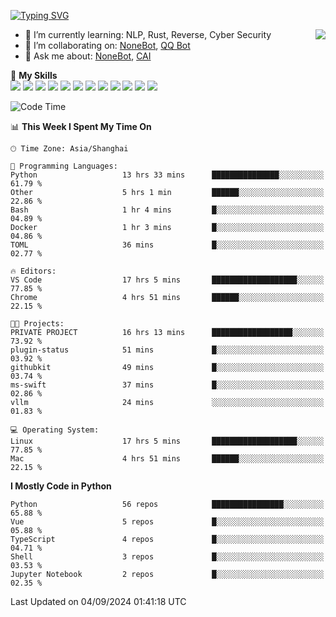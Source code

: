 [![Typing SVG](https://readme-typing-svg.herokuapp.com?size=25&duration=2500&color=8C43EA&vCenter=true&width=200&height=40&lines=Hi+there+%F0%9F%91%8B%F0%9F%8F%BB;I'm+yanyongyu)](https://git.io/typing-svg)

<a href="#">
  <img align="right" src="https://github-readme-stats.vercel.app/api?username=yanyongyu&count_private=true&show_icons=true&bg_color=15,f2f7fd,E0EAFC" />
</a>

- 🌱 I’m currently learning: NLP, Rust, Reverse, Cyber Security
- 👯 I’m collaborating on: [NoneBot](https://github.com/nonebot), [QQ Bot](https://github.com/Mrs4s/go-cqhttp)
- 💬 Ask me about: [NoneBot](https://github.com/nonebot), [CAI](https://github.com/cscs181/CAI)

🌟 **My Skills**  
![](https://img.shields.io/badge/-Python-3e74a2?style=flat-square&logo=Python&logoColor=fff)
![](https://img.shields.io/badge/-TypeScript-3178C6?style=flat-square&logo=TypeScript&logoColor=fff)
![](https://img.shields.io/badge/-Vue-4fc08d?style=flat-square&logo=Vue.js&logoColor=fff)
![](https://img.shields.io/badge/-React-2d98ce?style=flat-square&logo=React&logoColor=fff)
![](https://img.shields.io/badge/-FastAPI-009688?style=flat-square&logo=FastAPI&logoColor=fff)
![](https://img.shields.io/badge/-Linux-000000?style=flat-square&logo=Linux&logoColor=fff)
![](https://img.shields.io/badge/-Docker-2496ED?style=flat-square&logo=Docker&logoColor=fff)
![](https://img.shields.io/badge/-Kubernetes-326CE5?style=flat-square&logo=Kubernetes&logoColor=fff)
![](https://img.shields.io/badge/-GitHub%20Actions-2088FF?style=flat-square&logo=GitHubActions&logoColor=fff)
![](https://img.shields.io/badge/-PostgreSQL-4169E1?style=flat-square&logo=PostgreSQL&logoColor=fff)
![](https://img.shields.io/badge/-Redis-DC382D?style=flat-square&logo=Redis&logoColor=fff)
![](https://img.shields.io/badge/-MongoDB-47A248?style=flat-square&logo=MongoDB&logoColor=fff)

<!--START_SECTION:waka-->
![Code Time](http://img.shields.io/badge/Code%20Time-6%2C602%20hrs%2032%20mins-blue)

📊 **This Week I Spent My Time On** 

```text
🕑︎ Time Zone: Asia/Shanghai

💬 Programming Languages: 
Python                   13 hrs 33 mins      ███████████████░░░░░░░░░░   61.79 % 
Other                    5 hrs 1 min         ██████░░░░░░░░░░░░░░░░░░░   22.86 % 
Bash                     1 hr 4 mins         █░░░░░░░░░░░░░░░░░░░░░░░░   04.89 % 
Docker                   1 hr 3 mins         █░░░░░░░░░░░░░░░░░░░░░░░░   04.86 % 
TOML                     36 mins             █░░░░░░░░░░░░░░░░░░░░░░░░   02.77 % 

🔥 Editors: 
VS Code                  17 hrs 5 mins       ███████████████████░░░░░░   77.85 % 
Chrome                   4 hrs 51 mins       ██████░░░░░░░░░░░░░░░░░░░   22.15 % 

🐱‍💻 Projects: 
PRIVATE PROJECT          16 hrs 13 mins      ██████████████████░░░░░░░   73.92 % 
plugin-status            51 mins             █░░░░░░░░░░░░░░░░░░░░░░░░   03.92 % 
githubkit                49 mins             █░░░░░░░░░░░░░░░░░░░░░░░░   03.74 % 
ms-swift                 37 mins             █░░░░░░░░░░░░░░░░░░░░░░░░   02.86 % 
vllm                     24 mins             ░░░░░░░░░░░░░░░░░░░░░░░░░   01.83 % 

💻 Operating System: 
Linux                    17 hrs 5 mins       ███████████████████░░░░░░   77.85 % 
Mac                      4 hrs 51 mins       ██████░░░░░░░░░░░░░░░░░░░   22.15 % 
```

**I Mostly Code in Python** 

```text
Python                   56 repos            ████████████████░░░░░░░░░   65.88 % 
Vue                      5 repos             █░░░░░░░░░░░░░░░░░░░░░░░░   05.88 % 
TypeScript               4 repos             █░░░░░░░░░░░░░░░░░░░░░░░░   04.71 % 
Shell                    3 repos             █░░░░░░░░░░░░░░░░░░░░░░░░   03.53 % 
Jupyter Notebook         2 repos             █░░░░░░░░░░░░░░░░░░░░░░░░   02.35 % 
```




 Last Updated on 04/09/2024 01:41:18 UTC
<!--END_SECTION:waka-->
